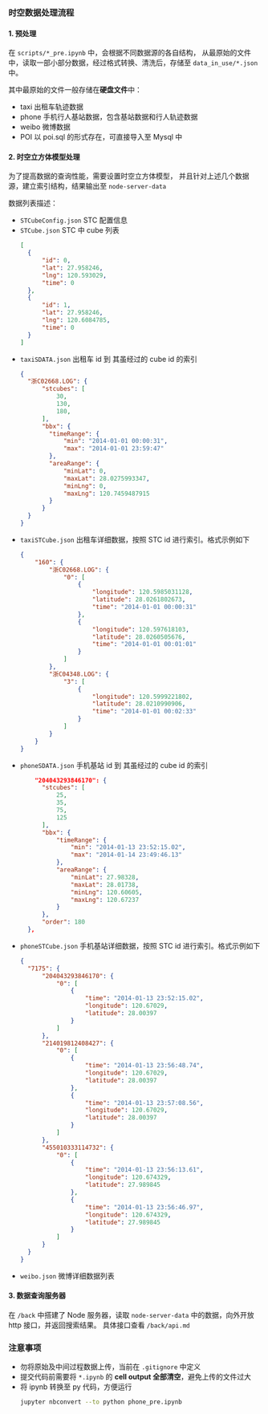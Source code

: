 ### 时空数据处理流程

#### 1. 预处理
在 `scripts/*_pre.ipynb` 中，会根据不同数据源的各自结构，
从最原始的文件中，读取一部小部分数据，经过格式转换、清洗后，存储至 `data_in_use/*.json` 中。

其中最原始的文件一般存储在**硬盘文件**中：
- taxi 出租车轨迹数据
- phone 手机行人基站数据，包含基站数据和行人轨迹数据
- weibo 微博数据
- POI 以 poi.sql 的形式存在，可直接导入至 Mysql 中

#### 2. 时空立方体模型处理
为了提高数据的查询性能，需要设置时空立方体模型，
并且针对上述几个数据源，建立索引结构，结果输出至 `node-server-data`

数据列表描述：
- `STCubeConfig.json` STC 配置信息
- `STCube.json` STC 中 cube 列表
  ```json
  [
    {
        "id": 0,
        "lat": 27.958246,
        "lng": 120.593029,
        "time": 0
    },
    {
        "id": 1,
        "lat": 27.958246,
        "lng": 120.6084785,
        "time": 0
    }
  ]
  ```
- `taxiSDATA.json`  出租车 id 到 其虽经过的 cube id 的索引
  ```json
  {
    "浙C02668.LOG": {
        "stcubes": [
            30,
            130,
            180,
        ],
        "bbx": {
          "timeRange": {
              "min": "2014-01-01 00:00:31",
              "max": "2014-01-01 23:59:47"
          },
          "areaRange": {
              "minLat": 0,
              "maxLat": 28.0275993347,
              "minLng": 0,
              "maxLng": 120.7459487915
          }
        }
    }
  }
  ```
- `taxiSTCube.json`  出租车详细数据，按照 STC id 进行索引。格式示例如下
  ```json
  {
      "160": {
          "浙C02668.LOG": {
              "0": [
                  {
                      "longitude": 120.5985031128,
                      "latitude": 28.0261802673,
                      "time": "2014-01-01 00:00:31"
                  },
                  {
                      "longitude": 120.597618103,
                      "latitude": 28.0260505676,
                      "time": "2014-01-01 00:01:01"
                  }
              ]
          },
          "浙C04348.LOG": {
              "3": [
                  {
                      "longitude": 120.5999221802,
                      "latitude": 28.0210990906,
                      "time": "2014-01-01 00:02:33"
                  }
              ]
          }
      }
  }
  ```
- `phoneSDATA.json`  手机基站 id 到 其虽经过的 cube id 的索引
  ```json
      "204043293846170": {
        "stcubes": [
            25,
            35,
            75,
            125
        ],
        "bbx": {
            "timeRange": {
                "min": "2014-01-13 23:52:15.02",
                "max": "2014-01-14 23:49:46.13"
            },
            "areaRange": {
                "minLat": 27.98328,
                "maxLat": 28.01738,
                "minLng": 120.60605,
                "maxLng": 120.67237
            }
        },
        "order": 180
    },
  ```
- `phoneSTCube.json`  手机基站详细数据，按照 STC id 进行索引。格式示例如下
  ```json
  {
    "7175": {
        "204043293846170": {
            "0": [
                {
                    "time": "2014-01-13 23:52:15.02",
                    "longitude": 120.67029,
                    "latitude": 28.00397
                }
            ]
        },
        "214019812408427": {
            "0": [
                {
                    "time": "2014-01-13 23:56:48.74",
                    "longitude": 120.67029,
                    "latitude": 28.00397
                },
                {
                    "time": "2014-01-13 23:57:08.56",
                    "longitude": 120.67029,
                    "latitude": 28.00397
                }
            ]
        },
        "455010333114732": {
            "0": [
                {
                    "time": "2014-01-13 23:56:13.61",
                    "longitude": 120.674329,
                    "latitude": 27.989845
                },
                {
                    "time": "2014-01-13 23:56:46.97",
                    "longitude": 120.674329,
                    "latitude": 27.989845
                }
            ]
        }
    }
  }
  ```
- `weibo.json` 微博详细数据列表
  
#### 3. 数据查询服务器
在 `/back` 中搭建了 Node 服务器，读取 `node-server-data` 中的数据，向外开放 http 接口，并返回搜索结果。
具体接口查看 `/back/api.md`

### 注意事项
- 勿将原始及中间过程数据上传，当前在 `.gitignore` 中定义
- 提交代码前需要将 `*.ipynb` 的 **cell output 全部清空**，避免上传的文件过大
- 将 ipynb 转换至 py 代码，方便运行
  ```bash
  jupyter nbconvert --to python phone_pre.ipynb
  ```




